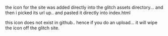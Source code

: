 the icon for the site was added directly into the glitch assets directory... and then i picked its url up.. and pasted it directly into index.html

this icon does not exist in github.. hence if you do an upload... it will wipe the icon off the glitch site.
